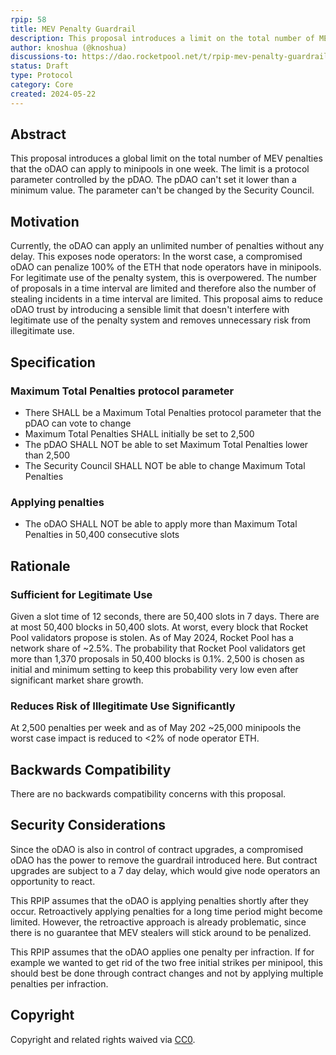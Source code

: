 ```yaml
---
rpip: 58
title: MEV Penalty Guardrail
description: This proposal introduces a limit on the total number of MEV penalties that the oDAO can apply to minipools in one week.
author: knoshua (@knoshua)
discussions-to: https://dao.rocketpool.net/t/rpip-mev-penalty-guardrail/3009
status: Draft
type: Protocol 
category: Core
created: 2024-05-22
---
```



## Abstract
This proposal introduces a global limit on the total number of MEV penalties that the oDAO can apply to minipools in one week. The limit is a protocol parameter controlled by the pDAO. The pDAO can't set it lower than a minimum value. The parameter can't be changed by the Security Council.

## Motivation
Currently, the oDAO can apply an unlimited number of penalties without any delay. This exposes node operators: In the worst case, a compromised oDAO can penalize 100% of the ETH that node operators have in minipools. For legitimate use of the penalty system, this is overpowered. The number of proposals in a time interval are limited and therefore also the number of stealing incidents in a time interval are limited. This proposal aims to reduce oDAO trust by introducing a sensible limit that doesn't interfere with legitimate use of the penalty system and removes unnecessary risk from illegitimate use.

## Specification

### Maximum Total Penalties protocol parameter
- There SHALL be a Maximum Total Penalties protocol parameter that the pDAO can vote to change
- Maximum Total Penalties SHALL initially be set to 2,500
- The pDAO SHALL NOT be able to set Maximum Total Penalties lower than 2,500
- The Security Council SHALL NOT be able to change Maximum Total Penalties


### Applying penalties
- The oDAO SHALL NOT be able to apply more than Maximum Total Penalties in 50,400 consecutive slots

## Rationale

### Sufficient for Legitimate Use
Given a slot time of 12 seconds, there are 50,400 slots in 7 days.
There are at most 50,400 blocks in 50,400 slots. At worst, every block that Rocket Pool validators propose is stolen. As of May 2024, Rocket Pool has a network share of ~2.5%. The probability that Rocket Pool validators get more than 1,370 proposals in 50,400 blocks is 0.1%. 2,500 is chosen as initial and minimum setting to keep this probability very low even after significant market share growth.

### Reduces Risk of Illegitimate Use Significantly
At 2,500 penalties per week and as of May 202 ~25,000 minipools the worst case impact is reduced to <2% of node operator ETH.


## Backwards Compatibility
There are no backwards compatibility concerns with this proposal.

## Security Considerations
Since the oDAO is also in control of contract upgrades, a compromised oDAO has the power to remove the guardrail introduced here. But contract upgrades are subject to a 7 day delay, which would give node operators an opportunity to react.

This RPIP assumes that the oDAO is applying penalties shortly after they occur. Retroactively applying penalties for a long time period might become limited. However, the retroactive approach is already problematic, since there is no guarantee that MEV stealers will stick around to be penalized.

This RPIP assumes that the oDAO applies one penalty per infraction. If for example we wanted to get rid of the two free initial strikes per minipool, this should best be done through contract changes and not by applying multiple penalties per infraction. 


## Copyright
Copyright and related rights waived via [CC0](https://creativecommons.org/publicdomain/zero/1.0/).
